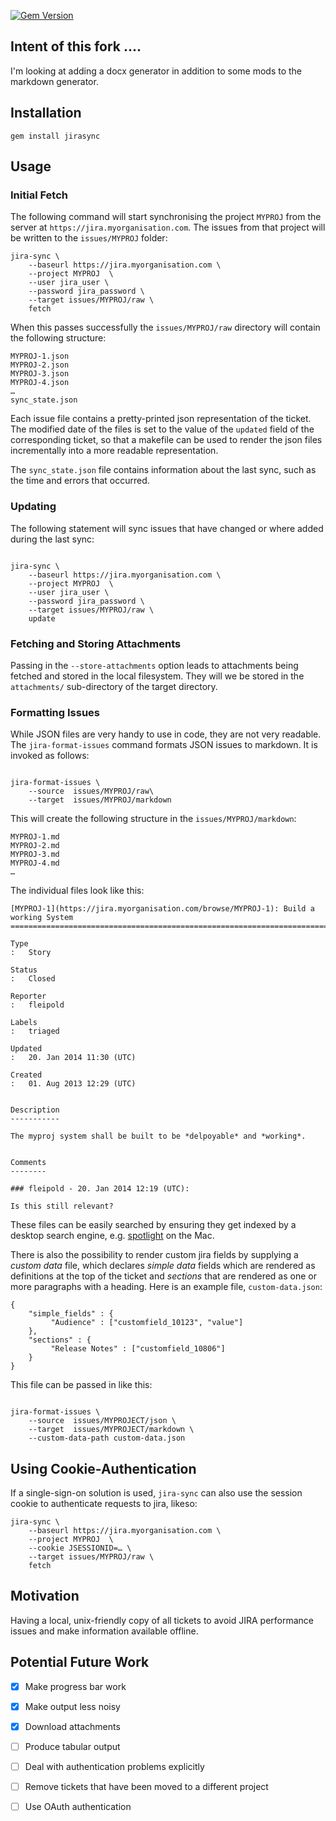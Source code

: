 [![Gem Version](https://badge.fury.io/rb/jirasync.svg)](http://badge.fury.io/rb/jirasync)

## Intent of this fork ....

I'm looking at adding a docx generator in addition to some mods to the markdown generator.

## Installation

    gem install jirasync

## Usage

### Initial Fetch

The following command will start synchronising the project `MYPROJ` from the server at
`https://jira.myorganisation.com`. The issues from that project will be written to the
`issues/MYPROJ` folder:

    jira-sync \
        --baseurl https://jira.myorganisation.com \
        --project MYPROJ  \
        --user jira_user \
        --password jira_password \
        --target issues/MYPROJ/raw \
        fetch

When this passes successfully the `issues/MYPROJ/raw` directory will contain the following structure:

    MYPROJ-1.json
    MYPROJ-2.json
    MYPROJ-3.json
    MYPROJ-4.json
    …
    sync_state.json

Each issue file contains a pretty-printed json representation of the ticket. The modified date of the files is set to
the value of the `updated` field of the corresponding ticket, so that a makefile can be used to render the
json files incrementally into a more readable representation.

The `sync_state.json` file contains information about the last sync, such as the time and errors that occurred.

### Updating

The following statement will sync issues that have changed or where added during the last sync:

~~~ {.bash}

jira-sync \
    --baseurl https://jira.myorganisation.com \
    --project MYPROJ  \
    --user jira_user \
    --password jira_password \
    --target issues/MYPROJ/raw \
    update

~~~

### Fetching and Storing Attachments


Passing in the `--store-attachments` option leads to attachments being fetched and stored in the local filesystem.
They will we be stored in the `attachments/` sub-directory of the target directory.

### Formatting Issues

While JSON files are very handy to use in code, they are not very readable. The `jira-format-issues` command
formats JSON issues to markdown. It is invoked as follows:

~~~ {.sh}

jira-format-issues \
    --source  issues/MYPROJ/raw\
    --target  issues/MYPROJ/markdown

~~~

This will create the following structure in the `issues/MYPROJ/markdown`:

    MYPROJ-1.md
    MYPROJ-2.md
    MYPROJ-3.md
    MYPROJ-4.md
    …

The individual files look like this:

~~~ {.md}
[MYPROJ-1](https://jira.myorganisation.com/browse/MYPROJ-1): Build a working System
===================================================================================

Type
:   Story

Status
:   Closed

Reporter
:   fleipold

Labels
:   triaged

Updated
:   20. Jan 2014 11:30 (UTC)

Created
:   01. Aug 2013 12:29 (UTC)


Description
-----------

The myproj system shall be built to be *delpoyable* and *working*.


Comments
--------

### fleipold - 20. Jan 2014 12:19 (UTC):

Is this still relevant?

~~~

These files can be easily searched by ensuring they get indexed by a desktop search engine, e.g.
[spotlight](https://gist.github.com/gereon/3150445) on the Mac.

 There is also the possibility to render custom jira fields by supplying a *custom data* file, which declares *simple
 data* fields which are rendered as definitions at the top of the ticket and *sections* that are rendered as one or more paragraphs
 with a heading. Here is an example file, `custom-data.json`:

~~~ {.json}
{
    "simple_fields" : {
         "Audience" : ["customfield_10123", "value"]
    },
    "sections" : {
         "Release Notes" : ["customfield_10806"]
    }
}

~~~


This file can be passed in like this:

~~~ {.bash}

jira-format-issues \
    --source  issues/MYPROJECT/json \
    --target  issues/MYPROJECT/markdown \
    --custom-data-path custom-data.json

~~~

## Using Cookie-Authentication

If a single-sign-on solution is used, `jira-sync` can also use the session
cookie to authenticate requests to jira, likeso:

    jira-sync \
        --baseurl https://jira.myorganisation.com \
        --project MYPROJ  \
        --cookie JSESSIONID=… \
        --target issues/MYPROJ/raw \
        fetch

## Motivation

Having a local, unix-friendly copy of all tickets to avoid JIRA performance issues and
make information available offline.

## Potential Future Work

- [X] Make progress bar work
- [X] Make output less noisy
- [X] Download attachments
- [ ] Produce tabular output
- [ ] Deal with authentication problems explicitly
- [ ] Remove tickets that have been moved to a different project
- [ ] Use OAuth authentication

